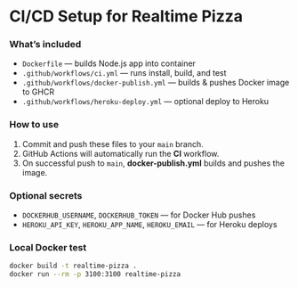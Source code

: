 # CI/CD Setup for Realtime Pizza

### What’s included
- `Dockerfile` — builds Node.js app into container
- `.github/workflows/ci.yml` — runs install, build, and test
- `.github/workflows/docker-publish.yml` — builds & pushes Docker image to GHCR
- `.github/workflows/heroku-deploy.yml` — optional deploy to Heroku

### How to use
1. Commit and push these files to your `main` branch.
2. GitHub Actions will automatically run the **CI** workflow.
3. On successful push to `main`, **docker-publish.yml** builds and pushes the image.

### Optional secrets
- `DOCKERHUB_USERNAME`, `DOCKERHUB_TOKEN` — for Docker Hub pushes  
- `HEROKU_API_KEY`, `HEROKU_APP_NAME`, `HEROKU_EMAIL` — for Heroku deploys  

### Local Docker test
```bash
docker build -t realtime-pizza .
docker run --rm -p 3100:3100 realtime-pizza
